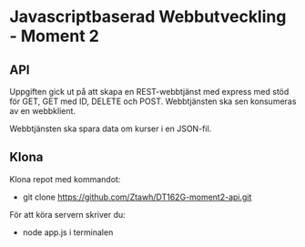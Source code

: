 # Javascriptbaserad Webbutveckling - Moment 2
## API

Uppgiften gick ut på att skapa en REST-webbtjänst med express med stöd för GET, GET med ID, DELETE och POST. Webbtjänsten ska sen konsumeras av en webbklient. 

Webbtjänsten ska spara data om kurser i en JSON-fil.

## Klona
Klona repot med kommandot:
* git clone https://github.com/Ztawh/DT162G-moment2-api.git

För att köra servern skriver du:
* node app.js
i terminalen